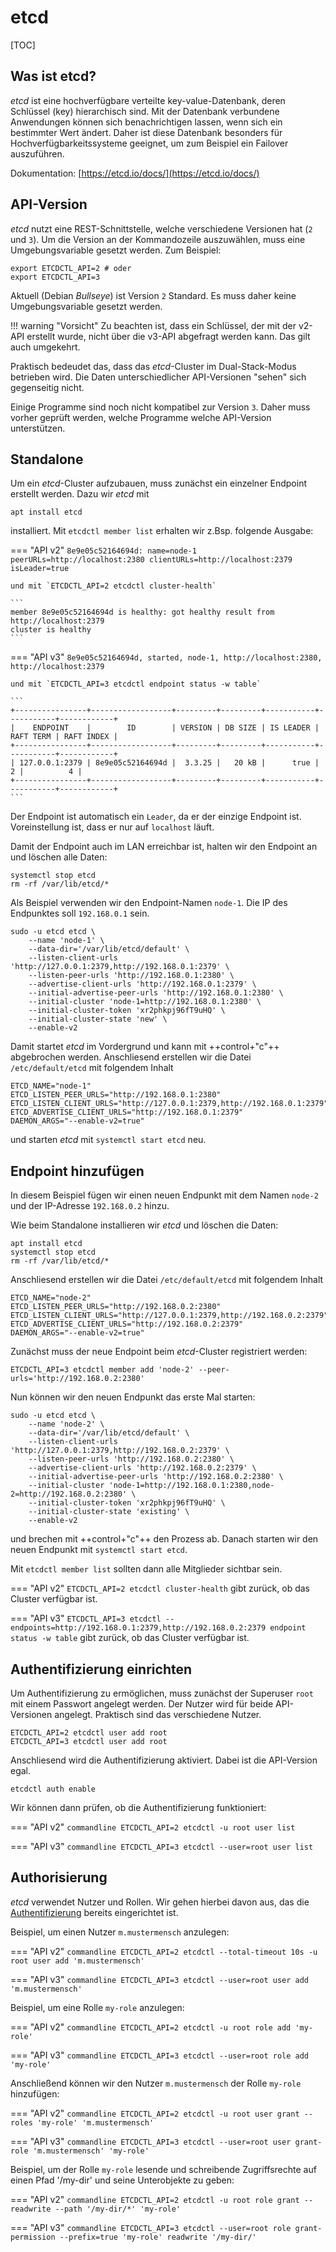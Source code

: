 # etcd

[TOC]

## Was ist etcd?

_etcd_ ist eine hochverfügbare verteilte key-value-Datenbank,
deren Schlüssel (key) hierarchisch sind.
Mit der Datenbank verbundene Anwendungen können sich benachrichtigen lassen,
wenn sich ein bestimmter Wert ändert.
Daher ist diese Datenbank besonders für Hochverfügbarkeitssysteme geeignet,
um zum Beispiel ein Failover auszuführen.

Dokumentation: [https://etcd.io/docs/](https://etcd.io/docs/)

## API-Version

_etcd_ nutzt eine REST-Schnittstelle, welche verschiedene Versionen hat (`2` und `3`).
Um die Version an der Kommandozeile auszuwählen, muss eine Umgebungsvariable gesetzt
werden. Zum Beispiel:

```commandline
export ETCDCTL_API=2 # oder
export ETCDCTL_API=3
```

Aktuell (Debian _Bullseye_) ist Version `2` Standard. Es muss daher keine
Umgebungsvariable gesetzt werden.

!!! warning "Vorsicht"
    Zu beachten ist, dass ein Schlüssel, der mit der v2-API erstellt wurde,
    nicht über die v3-API abgefragt werden kann.
    Das gilt auch umgekehrt.

Praktisch bedeudet das, dass das _etcd_-Cluster im Dual-Stack-Modus
betrieben wird. Die Daten unterschiedlicher API-Versionen "sehen"
sich gegenseitig nicht.

Einige Programme sind noch nicht kompatibel zur Version `3`.
Daher muss vorher geprüft werden, welche Programme welche API-Version
unterstützen.

## Standalone

Um ein _etcd_-Cluster aufzubauen, muss zunächst ein einzelner Endpoint
erstellt werden. Dazu wir _etcd_ mit

```commandline
apt install etcd
```

installiert. Mit `etcdctl member list` erhalten wir z.Bsp. folgende Ausgabe:

=== "API v2"
    ```
    8e9e05c52164694d: name=node-1 peerURLs=http://localhost:2380 clientURLs=http://localhost:2379 isLeader=true
    ```

    und mit `ETCDCTL_API=2 etcdctl cluster-health`

    ```
    member 8e9e05c52164694d is healthy: got healthy result from http://localhost:2379
    cluster is healthy
    ```

=== "API v3"
    ```
    8e9e05c52164694d, started, node-1, http://localhost:2380, http://localhost:2379
    ```

    und mit `ETCDCTL_API=3 etcdctl endpoint status -w table`
    
    ```
    +----------------+------------------+---------+---------+-----------+-----------+------------+
    |    ENDPOINT    |        ID        | VERSION | DB SIZE | IS LEADER | RAFT TERM | RAFT INDEX |
    +----------------+------------------+---------+---------+-----------+-----------+------------+
    | 127.0.0.1:2379 | 8e9e05c52164694d |  3.3.25 |   20 kB |      true |         2 |          4 |
    +----------------+------------------+---------+---------+-----------+-----------+------------+
    ```

Der Endpoint ist automatisch ein `Leader`, da er der einzige Endpoint ist.
Voreinstellung ist, dass er nur auf `localhost` läuft.

Damit der Endpoint auch im LAN erreichbar ist, halten wir den Endpoint an und
löschen alle Daten:

```commandline
systemctl stop etcd
rm -rf /var/lib/etcd/* 
```

Als Beispiel verwenden wir den Endpoint-Namen `node-1`. Die IP des Endpunktes soll
`192.168.0.1` sein.

```commandline
sudo -u etcd etcd \
    --name 'node-1' \
    --data-dir='/var/lib/etcd/default' \
	--listen-client-urls 'http://127.0.0.1:2379,http://192.168.0.1:2379' \
	--listen-peer-urls 'http://192.168.0.1:2380' \
	--advertise-client-urls 'http://192.168.0.1:2379' \
	--initial-advertise-peer-urls 'http://192.168.0.1:2380' \
	--initial-cluster 'node-1=http://192.168.0.1:2380' \
	--initial-cluster-token 'xr2phkpj96fT9uHQ' \
	--initial-cluster-state 'new' \
	--enable-v2
```

Damit startet _etcd_ im Vordergrund und kann mit ++control+"c"++ abgebrochen werden.
Anschliesend erstellen wir die Datei `/etc/default/etcd` mit folgendem Inhalt

```
ETCD_NAME="node-1"
ETCD_LISTEN_PEER_URLS="http://192.168.0.1:2380"
ETCD_LISTEN_CLIENT_URLS="http://127.0.0.1:2379,http://192.168.0.1:2379"
ETCD_ADVERTISE_CLIENT_URLS="http://192.168.0.1:2379"
DAEMON_ARGS="--enable-v2=true"
```
und starten _etcd_ mit `systemctl start etcd` neu.

## Endpoint hinzufügen

In diesem Beispiel fügen wir einen neuen Endpunkt mit dem Namen `node-2`
und der IP-Adresse `192.168.0.2` hinzu.

Wie beim Standalone installieren wir _etcd_ und löschen die Daten:

```commandline
apt install etcd
systemctl stop etcd
rm -rf /var/lib/etcd/* 
```
Anschliesend erstellen wir die Datei `/etc/default/etcd` mit folgendem Inhalt

```
ETCD_NAME="node-2"
ETCD_LISTEN_PEER_URLS="http://192.168.0.2:2380"
ETCD_LISTEN_CLIENT_URLS="http://127.0.0.1:2379,http://192.168.0.2:2379"
ETCD_ADVERTISE_CLIENT_URLS="http://192.168.0.2:2379"
DAEMON_ARGS="--enable-v2=true"
```

Zunächst muss der neue Endpoint beim _etcd_-Cluster registriert werden:

```commandline
ETCDCTL_API=3 etcdctl member add 'node-2' --peer-urls='http://192.168.0.2:2380'
```

Nun können wir den neuen Endpunkt das erste Mal starten:

```commandline
sudo -u etcd etcd \
    --name 'node-2' \
    --data-dir='/var/lib/etcd/default' \
	--listen-client-urls 'http://127.0.0.1:2379,http://192.168.0.2:2379' \
	--listen-peer-urls 'http://192.168.0.2:2380' \
	--advertise-client-urls 'http://192.168.0.2:2379' \
	--initial-advertise-peer-urls 'http://192.168.0.2:2380' \
	--initial-cluster 'node-1=http://192.168.0.1:2380,node-2=http://192.168.0.2:2380' \
	--initial-cluster-token 'xr2phkpj96fT9uHQ' \
	--initial-cluster-state 'existing' \
	--enable-v2
```

und brechen mit ++control+"c"++ den Prozess ab.
Danach starten wir den neuen Endpunkt mit `systemctl start etcd`.

Mit `etcdctl member list` sollten dann alle Mitglieder sichtbar sein.

=== "API v2"
    `ETCDCTL_API=2 etcdctl cluster-health` gibt zurück, ob das Cluster verfügbar ist.

=== "API v3"
    `ETCDCTL_API=3 etcdctl --endpoints=http://192.168.0.1:2379,http://192.168.0.2:2379 endpoint status -w table`
    gibt zurück, ob das Cluster verfügbar ist.

## Authentifizierung einrichten ##

Um Authentifizierung zu ermöglichen, muss zunächst der Superuser `root`
mit einem Passwort angelegt werden. Der Nutzer wird für beide API-Versionen
angelegt. Praktisch sind das verschiedene Nutzer.

```commandline
ETCDCTL_API=2 etcdctl user add root
ETCDCTL_API=3 etcdctl user add root
```

Anschliesend wird die Authentifizierung aktiviert. Dabei ist die
API-Version egal.

```commandline
etcdctl auth enable
```

Wir können dann prüfen, ob die Authentifizierung funktioniert:

=== "API v2"
    ```commandline
    ETCDCTL_API=2 etcdctl -u root user list
    ```

=== "API v3"
    ```commandline
    ETCDCTL_API=3 etcdctl --user=root user list
    ```

## Authorisierung

_etcd_ verwendet Nutzer und Rollen. Wir gehen hierbei davon aus, das
die [Authentifizierung](#authentifizierung-einrichten) bereits eingerichtet ist.

Beispiel, um einen Nutzer `m.mustermensch` anzulegen: 

=== "API v2"
    ```commandline
    ETCDCTL_API=2 etcdctl --total-timeout 10s -u root user add 'm.mustermensch'
    ```

=== "API v3"
    ```commandline
    ETCDCTL_API=3 etcdctl --user=root user add 'm.mustermensch'
    ```

Beispiel, um eine Rolle `my-role` anzulegen: 

=== "API v2"
    ```commandline
    ETCDCTL_API=2 etcdctl -u root role add 'my-role'
    ```

=== "API v3"
    ```commandline
    ETCDCTL_API=3 etcdctl --user=root role add 'my-role'
    ```

Anschließend können wir den Nutzer `m.mustermensch` der Rolle `my-role`
hinzufügen:

=== "API v2"
    ```commandline
    ETCDCTL_API=2 etcdctl -u root user grant --roles 'my-role' 'm.mustermensch'
    ```

=== "API v3"
    ```commandline
    ETCDCTL_API=3 etcdctl --user=root user grant-role 'm.mustermensch' 'my-role'
    ```

Beispiel, um der Rolle `my-role` lesende und schreibende Zugriffsrechte auf einen Pfad '/my-dir'
und seine Unterobjekte zu geben:

=== "API v2"
    ```commandline
    ETCDCTL_API=2 etcdctl -u root role grant --readwrite --path '/my-dir/*' 'my-role'
    ```

=== "API v3"
    ```commandline
    ETCDCTL_API=3 etcdctl --user=root role grant-permission --prefix=true 'my-role' readwrite '/my-dir/'
    ```
